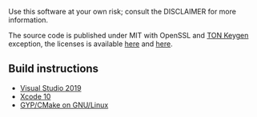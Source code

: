 Use this software at your own risk; consult the DISCLAIMER for more information.

The source code is published under MIT with OpenSSL and [TON Keygen](https://github.com/ton-blockchain/tonkeygen) exception, the licenses is available [here][license] and [here](https://github.com/tongram/tonkeygen/blob/master/LICENSE.GPLv3).

## Build instructions

* [Visual Studio 2019][msvc]
* [Xcode 10][xcode]
* [GYP/CMake on GNU/Linux][cmake]

[//]: # (LINKS)
[license]: LICENSE
[msvc]: docs/building-msvc.md
[xcode]: docs/building-xcode.md
[cmake]: docs/building-cmake.md
